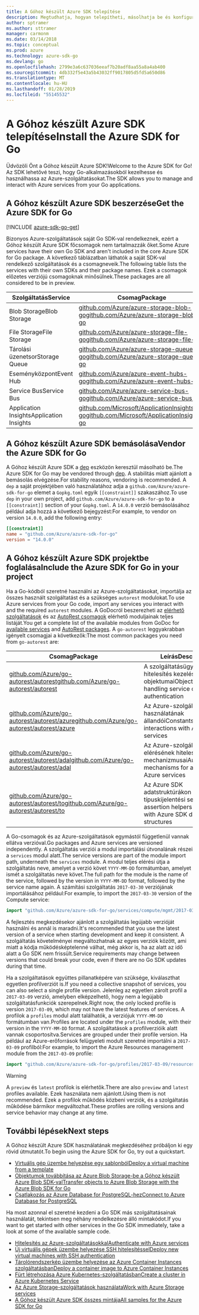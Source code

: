 ```yaml
---
title: A Góhoz készült Azure SDK telepítése
description: Megtudhatja, hogyan telepítheti, másolhatja be és konfigurálhatja a Góhoz készült Azure SDK-t.
author: sptramer
ms.author: sttramer
manager: carmonm
ms.date: 03/14/2018
ms.topic: conceptual
ms.prod: azure
ms.technology: azure-sdk-go
ms.devlang: go
ms.openlocfilehash: 2799e3a6c637036eeaf7b20adf8aa55a8a4ab400
ms.sourcegitcommit: 4db332f5e43a5b43032ff9017805d5fd5a650d86
ms.translationtype: MT
ms.contentlocale: hu-HU
ms.lasthandoff: 01/28/2019
ms.locfileid: "55145532"
---
```

# <a name="install-the-azure-sdk-for-go"></a><span data-ttu-id="8c883-103">A Góhoz készült Azure SDK telepítése</span><span class="sxs-lookup"><span data-stu-id="8c883-103">Install the Azure SDK for Go</span></span>

<span data-ttu-id="8c883-104">Üdvözöli Önt a Góhoz készült Azure SDK!</span><span class="sxs-lookup"><span data-stu-id="8c883-104">Welcome to the Azure SDK for Go!</span></span> <span data-ttu-id="8c883-105">Az SDK lehetővé teszi, hogy Go-alkalmazásokból kezelhesse és használhassa az Azure-szolgáltatásokat.</span><span class="sxs-lookup"><span data-stu-id="8c883-105">The SDK allows you to manage and interact with Azure services from your Go applications.</span></span>

## <a name="get-the-azure-sdk-for-go"></a><span data-ttu-id="8c883-106">A Góhoz készült Azure SDK beszerzése</span><span class="sxs-lookup"><span data-stu-id="8c883-106">Get the Azure SDK for Go</span></span>

[!INCLUDE [azure-sdk-go-get](includes/azure-sdk-go-get.md)]

<span data-ttu-id="8c883-107">Bizonyos Azure-szolgáltatások saját Go SDK-val rendelkeznek, ezért a Góhoz készült Azure SDK főcsomagok nem tartalmazzák őket.</span><span class="sxs-lookup"><span data-stu-id="8c883-107">Some Azure services have their own Go SDK and aren't included in the core Azure SDK for Go package.</span></span> <span data-ttu-id="8c883-108">A következő táblázatban láthatók a saját SDK-val rendelkező szolgáltatások és a csomagneveik.</span><span class="sxs-lookup"><span data-stu-id="8c883-108">The following table lists the services with their own SDKs and their package names.</span></span> <span data-ttu-id="8c883-109">Ezek a csomagok előzetes verziójú csomagoknak minősülnek.</span><span class="sxs-lookup"><span data-stu-id="8c883-109">These packages are all considered to be in preview.</span></span>

| <span data-ttu-id="8c883-110">Szolgáltatás</span><span class="sxs-lookup"><span data-stu-id="8c883-110">Service</span></span> | <span data-ttu-id="8c883-111">Csomag</span><span class="sxs-lookup"><span data-stu-id="8c883-111">Package</span></span> |
|---------|---------|
| <span data-ttu-id="8c883-112">Blob Storage</span><span class="sxs-lookup"><span data-stu-id="8c883-112">Blob Storage</span></span> | [<span data-ttu-id="8c883-113">github.com/Azure/azure-storage-blob-go</span><span class="sxs-lookup"><span data-stu-id="8c883-113">github.com/Azure/azure-storage-blob-go</span></span>](https://github.com/Azure/azure-storage-blob-go) |
| <span data-ttu-id="8c883-114">File Storage</span><span class="sxs-lookup"><span data-stu-id="8c883-114">File Storage</span></span> | [<span data-ttu-id="8c883-115">github.com/Azure/azure-storage-file-go</span><span class="sxs-lookup"><span data-stu-id="8c883-115">github.com/Azure/azure-storage-file-go</span></span>](https://github.com/Azure/azure-storage-file-go) |
| <span data-ttu-id="8c883-116">Tárolási üzenetsor</span><span class="sxs-lookup"><span data-stu-id="8c883-116">Storage Queue</span></span> | [<span data-ttu-id="8c883-117">github.com/Azure/azure-storage-queue-go</span><span class="sxs-lookup"><span data-stu-id="8c883-117">github.com/Azure/azure-storage-queue-go</span></span>](https://github.com/Azure/azure-storage-queue-go) |
| <span data-ttu-id="8c883-118">Eseményközpont</span><span class="sxs-lookup"><span data-stu-id="8c883-118">Event Hub</span></span> | [<span data-ttu-id="8c883-119">github.com/Azure/azure-event-hubs-go</span><span class="sxs-lookup"><span data-stu-id="8c883-119">github.com/Azure/azure-event-hubs-go</span></span>](https://github.com/Azure/azure-event-hubs-go) |
| <span data-ttu-id="8c883-120">Service Bus</span><span class="sxs-lookup"><span data-stu-id="8c883-120">Service Bus</span></span> | [<span data-ttu-id="8c883-121">github.com/Azure/azure-service-bus-go</span><span class="sxs-lookup"><span data-stu-id="8c883-121">github.com/Azure/azure-service-bus-go</span></span>](https://github.com/Azure/azure-service-bus-go) |
| <span data-ttu-id="8c883-122">Application Insights</span><span class="sxs-lookup"><span data-stu-id="8c883-122">Application Insights</span></span> | [<span data-ttu-id="8c883-123">github.com/Microsoft/ApplicationInsights-go</span><span class="sxs-lookup"><span data-stu-id="8c883-123">github.com/Microsoft/ApplicationInsights-go</span></span>](https://github.com/Microsoft/ApplicationInsights-go) |

## <a name="vendor-the-azure-sdk-for-go"></a><span data-ttu-id="8c883-124">A Góhoz készült Azure SDK bemásolása</span><span class="sxs-lookup"><span data-stu-id="8c883-124">Vendor the Azure SDK for Go</span></span>

<span data-ttu-id="8c883-125">A Góhoz készült Azure SDK a [dep](https://github.com/golang/dep) eszközön keresztül másolható be.</span><span class="sxs-lookup"><span data-stu-id="8c883-125">The Azure SDK for Go may be vendored through [dep](https://github.com/golang/dep).</span></span> <span data-ttu-id="8c883-126">A stabilitás miatt ajánlott a bemásolás elvégzése.</span><span class="sxs-lookup"><span data-stu-id="8c883-126">For stability reasons, vendoring is recommended.</span></span> <span data-ttu-id="8c883-127">A `dep` a saját projektjében való használatához adja a `github.com/Azure/azure-sdk-for-go` elemet a `Gopkg.toml` egyik `[[constraint]]` szakaszához.</span><span class="sxs-lookup"><span data-stu-id="8c883-127">To use `dep` in your own project, add `github.com/Azure/azure-sdk-for-go` to a `[[constraint]]` section of your `Gopkg.toml`.</span></span> <span data-ttu-id="8c883-128">A `14.0.0` verzió bemásolásához például adja hozzá a következő bejegyzést:</span><span class="sxs-lookup"><span data-stu-id="8c883-128">For example, to vendor on version `14.0.0`, add the following entry:</span></span>

```toml
[[constraint]]
name = "github.com/Azure/azure-sdk-for-go"
version = "14.0.0"
```

## <a name="include-the-azure-sdk-for-go-in-your-project"></a><span data-ttu-id="8c883-129">A Góhoz készült Azure SDK projektbe foglalása</span><span class="sxs-lookup"><span data-stu-id="8c883-129">Include the Azure SDK for Go in your project</span></span>

<span data-ttu-id="8c883-130">Ha a Go-kódból szeretné használni az Azure-szolgáltatásokat, importálja az összes használt szolgáltatást és a szükséges `autorest` modulokat.</span><span class="sxs-lookup"><span data-stu-id="8c883-130">To use Azure services from your Go code, import any services you interact with and the required `autorest` modules.</span></span>
<span data-ttu-id="8c883-131">A GoDocról beszerezheti az [elérhető szolgáltatások](https://godoc.org/github.com/Azure/azure-sdk-for-go) és az [AutoRest csomagok](https://godoc.org/github.com/Azure/go-autorest) elérhető moduljainak teljes listáját.</span><span class="sxs-lookup"><span data-stu-id="8c883-131">You get a complete list of the available modules from GoDoc for [available services](https://godoc.org/github.com/Azure/azure-sdk-for-go) and [AutoRest packages](https://godoc.org/github.com/Azure/go-autorest).</span></span> <span data-ttu-id="8c883-132">A `go-autorest` leggyakrabban igényelt csomagjai a következők:</span><span class="sxs-lookup"><span data-stu-id="8c883-132">The most common packages you need from `go-autorest` are:</span></span>

| <span data-ttu-id="8c883-133">Csomag</span><span class="sxs-lookup"><span data-stu-id="8c883-133">Package</span></span> | <span data-ttu-id="8c883-134">Leírás</span><span class="sxs-lookup"><span data-stu-id="8c883-134">Description</span></span> |
|---------|-------------|
| <span data-ttu-id="8c883-135">[github.com/Azure/go-autorest/autorest][autorest]</span><span class="sxs-lookup"><span data-stu-id="8c883-135">[github.com/Azure/go-autorest/autorest][autorest]</span></span> | <span data-ttu-id="8c883-136">A szolgáltatásügyfél-hitelesítés kezelésének objektumai</span><span class="sxs-lookup"><span data-stu-id="8c883-136">Objects for handling service client authentication</span></span> |
| <span data-ttu-id="8c883-137">[github.com/Azure/go-autorest/autorest/azure][autorest/azure]</span><span class="sxs-lookup"><span data-stu-id="8c883-137">[github.com/Azure/go-autorest/autorest/azure][autorest/azure]</span></span> | <span data-ttu-id="8c883-138">Az Azure-szolgáltatások használatának állandói</span><span class="sxs-lookup"><span data-stu-id="8c883-138">Constants for interactions with Azure services</span></span> |
| <span data-ttu-id="8c883-139">[github.com/Azure/go-autorest/autorest/adal][autorest/adal]</span><span class="sxs-lookup"><span data-stu-id="8c883-139">[github.com/Azure/go-autorest/autorest/adal][autorest/adal]</span></span> | <span data-ttu-id="8c883-140">Az Azure-szolgáltatások elérésének hitelesítési mechanizmusai</span><span class="sxs-lookup"><span data-stu-id="8c883-140">Authentication mechanisms for accessing Azure services</span></span> |
| <span data-ttu-id="8c883-141">[github.com/Azure/go-autorest/autorest/to][autorest/to]</span><span class="sxs-lookup"><span data-stu-id="8c883-141">[github.com/Azure/go-autorest/autorest/to][autorest/to]</span></span> | <span data-ttu-id="8c883-142">Az Azure SDK adatstruktúrákon működő típuskijelentési segítők</span><span class="sxs-lookup"><span data-stu-id="8c883-142">Type assertion helpers for working with Azure SDK data structures</span></span> |

[autorest]: https://godoc.org/github.com/Azure/go-autorest/autorest
[autorest/azure]: https://godoc.org/github.com/Azure/go-autorest/autorest/azure
[autorest/adal]: https://godoc.org/github.com/Azure/go-autorest/autorest/adal
[autorest/to]: https://godoc.org/github.com/Azure/go-autorest/autorest/to

<span data-ttu-id="8c883-143">A Go-csomagok és az Azure-szolgáltatások egymástól függetlenül vannak ellátva verzióval.</span><span class="sxs-lookup"><span data-stu-id="8c883-143">Go packages and Azure services are versioned independently.</span></span> <span data-ttu-id="8c883-144">A szolgáltatás verziói a modul importálási útvonalának részei a `services` modul alatt.</span><span class="sxs-lookup"><span data-stu-id="8c883-144">The service versions are part of the module import path, underneath the `services` module.</span></span> <span data-ttu-id="8c883-145">A modul teljes elérési útja a szolgáltatás neve, amelyet a verzió követ `YYYY-MM-DD` formátumban, amelyet ismét a szolgáltatás neve követ.</span><span class="sxs-lookup"><span data-stu-id="8c883-145">The full path for the module is the name of the service, followed by the version in `YYYY-MM-DD` format, followed by the service name again.</span></span> <span data-ttu-id="8c883-146">A számítási szolgáltatás `2017-03-30` verziójának importálásához például:</span><span class="sxs-lookup"><span data-stu-id="8c883-146">For example, to import the `2017-03-30` version of the Compute service:</span></span>

```go
import "github.com/Azure/azure-sdk-for-go/services/compute/mgmt/2017-03-30/compute"
```

<span data-ttu-id="8c883-147">A fejlesztés megkezdésekor ajánlott a szolgáltatás legújabb verzióját használni és annál is maradni.</span><span class="sxs-lookup"><span data-stu-id="8c883-147">It's recommended that you use the latest version of a service when starting development and keep it consistent.</span></span>
<span data-ttu-id="8c883-148">A szolgáltatás követelményei megváltozhatnak az egyes verziók között, ami miatt a kódja működésképtelenné válhat, még akkor is, ha az alatt az idő alatt a Go SDK nem frissült.</span><span class="sxs-lookup"><span data-stu-id="8c883-148">Service requirements may change between versions that could break your code, even if there are no Go SDK updates during that time.</span></span>

<span data-ttu-id="8c883-149">Ha a szolgáltatások együttes pillanatképére van szüksége, kiválaszthat egyetlen profilverziót is.</span><span class="sxs-lookup"><span data-stu-id="8c883-149">If you need a collective snapshot of services, you can also select a single profile version.</span></span> <span data-ttu-id="8c883-150">Jelenleg az egyetlen zárolt profil a `2017-03-09` verzió, amelyben elképzelhető, hogy nem a legújabb szolgáltatásfunkciók szerepelnek.</span><span class="sxs-lookup"><span data-stu-id="8c883-150">Right now, the only locked profile is version `2017-03-09`, which may not have the latest features of services.</span></span> <span data-ttu-id="8c883-151">A profilok a `profiles` modul alatt találhatók, a verziójuk `YYYY-MM-DD` formátumban van.</span><span class="sxs-lookup"><span data-stu-id="8c883-151">Profiles are located under the `profiles` module, with their version in the `YYYY-MM-DD` format.</span></span> <span data-ttu-id="8c883-152">A szolgáltatások a profilverzióik alatt vannak csoportosítva.</span><span class="sxs-lookup"><span data-stu-id="8c883-152">Services are grouped under their profile version.</span></span> <span data-ttu-id="8c883-153">Ha például az Azure-erőforrások felügyeleti modult szeretné importálni a `2017-03-09` profilból:</span><span class="sxs-lookup"><span data-stu-id="8c883-153">For example, to import the Azure Resources management module from the `2017-03-09` profile:</span></span>

```go
import "github.com/Azure/azure-sdk-for-go/profiles/2017-03-09/resources/mgmt/resources"
```

> [!WARNING]
> <span data-ttu-id="8c883-154">A `preview` és `latest` profilok is elérhetők.</span><span class="sxs-lookup"><span data-stu-id="8c883-154">There are also `preview` and `latest` profiles available.</span></span> <span data-ttu-id="8c883-155">Ezek használata nem ajánlott.</span><span class="sxs-lookup"><span data-stu-id="8c883-155">Using them is not recommended.</span></span> <span data-ttu-id="8c883-156">Ezek a profilok működés közbeni verziók, és a szolgáltatás működése bármikor megváltozhat.</span><span class="sxs-lookup"><span data-stu-id="8c883-156">These profiles are rolling versions and service behavior may change at any time.</span></span>

## <a name="next-steps"></a><span data-ttu-id="8c883-157">További lépések</span><span class="sxs-lookup"><span data-stu-id="8c883-157">Next steps</span></span>

<span data-ttu-id="8c883-158">A Góhoz készült Azure SDK használatának megkezdéséhez próbáljon ki egy rövid útmutatót.</span><span class="sxs-lookup"><span data-stu-id="8c883-158">To begin using the Azure SDK for Go, try out a quickstart.</span></span>

* [<span data-ttu-id="8c883-159">Virtuális gép üzembe helyezése egy sablonból</span><span class="sxs-lookup"><span data-stu-id="8c883-159">Deploy a virtual machine from a template</span></span>](azure-sdk-go-qs-vm.md)
* [<span data-ttu-id="8c883-160">Objektumok továbbítása az Azure Blob Storage-be a Góhoz készült Azure Blob SDK-val</span><span class="sxs-lookup"><span data-stu-id="8c883-160">Transfer objects to Azure Blob Storage with the Azure Blob SDK for Go</span></span>](/azure/storage/blobs/storage-quickstart-blobs-go?toc=%2fgo%2fazure%2ftoc.json)
* [<span data-ttu-id="8c883-161">Csatlakozás az Azure Database for PostgreSQL-hez</span><span class="sxs-lookup"><span data-stu-id="8c883-161">Connect to Azure Database for PostgreSQL</span></span>](/azure/postgresql/connect-go?toc=%2fgo%2fazure%2ftoc.json)

<span data-ttu-id="8c883-162">Ha most azonnal el szeretné kezdeni a Go SDK más szolgáltatásainak használatát, tekintsen meg néhány rendelkezésre álló mintakódot.</span><span class="sxs-lookup"><span data-stu-id="8c883-162">If you want to get started with other services in the Go SDK immediately, take a look at some of the available sample code.</span></span>

* [<span data-ttu-id="8c883-163">Hitelesítés az Azure-szolgáltatásokkal</span><span class="sxs-lookup"><span data-stu-id="8c883-163">Authenticate with Azure services</span></span>](https://github.com/Azure-Samples/azure-sdk-for-go-samples/tree/master/internal/iam)
* [<span data-ttu-id="8c883-164">Új virtuális gépek üzembe helyezése SSH hitelesítéssel</span><span class="sxs-lookup"><span data-stu-id="8c883-164">Deploy new virtual machines with SSH authentication</span></span>](https://github.com/Azure-Samples/azure-sdk-for-go-samples/tree/master/compute)
* [<span data-ttu-id="8c883-165">Tárolórendszerkép üzembe helyezése az Azure Container Instances szolgáltatásban</span><span class="sxs-lookup"><span data-stu-id="8c883-165">Deploy a container image to Azure Container Instances</span></span>](https://github.com/Azure-Samples/azure-sdk-for-go-samples/tree/master/compute)
* [<span data-ttu-id="8c883-166">Fürt létrehozása Azure Kubernetes-szolgáltatásban</span><span class="sxs-lookup"><span data-stu-id="8c883-166">Create a cluster in Azure Kubernetes Service</span></span>](https://github.com/Azure-Samples/azure-sdk-for-go-samples/blob/master/compute)
* [<span data-ttu-id="8c883-167">Az Azure Storage-szolgáltatások használata</span><span class="sxs-lookup"><span data-stu-id="8c883-167">Work with Azure Storage services</span></span>](https://github.com/Azure-Samples/azure-sdk-for-go-samples/tree/master/storage)
* [<span data-ttu-id="8c883-168">A Góhoz készült Azure SDK összes mintája</span><span class="sxs-lookup"><span data-stu-id="8c883-168">All samples for the Azure SDK for Go</span></span>](https://github.com/azure-samples/azure-sdk-for-go-samples)
